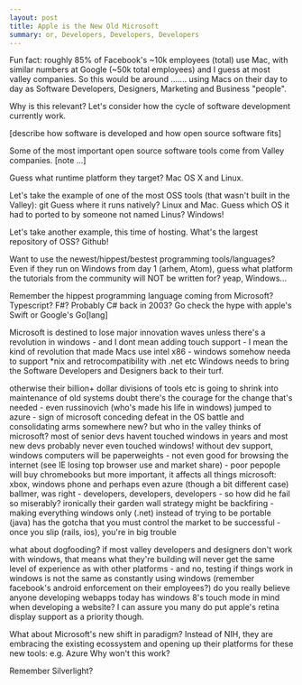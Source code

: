 ```yaml
---
layout: post
title: Apple is the New Old Microsoft
summary: or, Developers, Developers, Developers
---
```


Fun fact: roughly 85% of Facebook's ~10k employees (total) use Mac, with similar numbers at
Google (~50k total employees) and I guess at most valley companies. So this would be around
....... using Macs on their day to day as Software Developers, Designers, Marketing and Business
"people".

Why is this relevant? Let's consider how the cycle of software development currently work.

[describe how software is developed and how open source software fits]


Some of the most important open source software tools come from Valley companies. [note ...]

Guess what runtime platform they target? Mac OS X and Linux.

Let's take the example of one of the most OSS tools (that wasn't built in the Valley): git
Guess where it runs natively? Linux and Mac. Guess which OS it had to ported to by someone not named Linus?
Windows!

Let's take another example, this time of hosting. What's the largest repository of OSS? Github!

Want to use the newest/hippest/bestest programming tools/languages? Even if they run on Windows from day 1
(arhem, Atom), guess what platform the tutorials from the community will NOT be written for? yeap, Windows...

Remember the hippest programming language coming from Microsoft? Typescript? F#? Probably C# back in 2003?
Go check the hype with apple's Swift or Google's Go[lang]

Microsoft is destined to lose major innovation waves unless there's a revolution in windows - and I dont
mean adding touch support - I mean the kind of revolution that made Macs use intel x86 - windows somehow
needa to support *nix and retrocompatibility with .net etc
Windows needs to bring the Software Developers and Designers back to their turf.


otherwise their billion+ dollar divisions of tools etc is going to
shrink into maintenance of old systems
doubt there's the courage for the change that's needed - even
russinovich (who's made his life in windows) jumped to azure - sign of
microsoft conceding defeat in the OS battle and consolidating arms
somewhere new?
but who in the valley thinks of microsoft? most of senior devs havent
touched windows in years and most new devs probably never even touched
windows!
without dev support, windows computers will be paperweights - not even
good for browsing the internet (see IE losing top browser use and
market share) - poor pepople will buy chromebooks
but more important, it affects all things microsoft: xbox, windows
phone and perhaps even azure (though a bit different case)
ballmer, was right - developers, developers, developers - so how did
he fail so miserably?
ironically their garden wall strategy might be backfiring - making
everything windows only (.net) instead of trying to be portable (java)
 has the gotcha that you must control the market to be successful -
once you slip (rails, ios), you're in big trouble



what about dogfooding? if most valley developers and designers don't work
with windows, that means what they're building will never get the same
level of experience as with other platforms - and no, testing if things
work in windows is not the same as constantly using windows (remember
facebook's android enforcement on their employees?)
do you really believe anyone developing webapps today has windows 8's
touch mode in mind when developing a website? I can assure you many do
put apple's retina display support as a priority though.





What about Microsoft's new shift in paradigm? Instead of NIH, they are embracing the existing ecossystem
and opening up their platforms for these new tools: e.g. Azure
Why won't this work?

Remember Silverlight?

